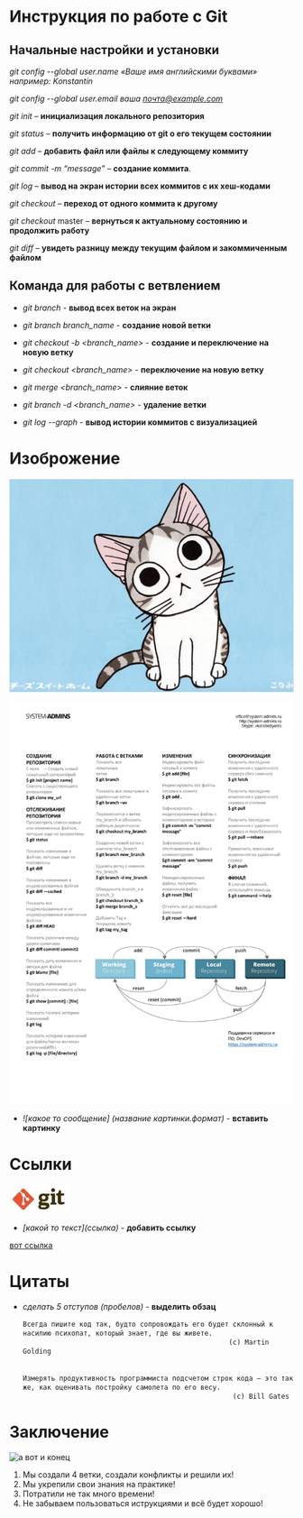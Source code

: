# Инструкция по работе с Git


## Начальные настройки и установки

*git config --global user.name «Ваше имя английскими буквами»  например: Konstantin*

*git config --global user.email ваша почта@example.com*

*git init* – **инициализация локального репозитория**

*git status* – **получить информацию от git о его текущем состоянии**

*git add* – **добавить файл или файлы к следующему коммиту**

*git commit -m “message”* – **создание коммита**.

*git log* – **вывод на экран истории всех коммитов с их хеш-кодами**

*git checkout* – **переход от одного коммита к другому**

*git checkout* master – **вернуться к актуальному состоянию и продолжить работу**

*git diff* – **увидеть разницу между текущим файлом и закоммиченным файлом**


## Команда для работы с ветвлением

* *git branch* - **вывод всех веток на экран**

* *git branch branch_name* - **создание новой ветки**

* *git checkout -b <branch_name>* - **создание и переключение на новую ветку**

* *git checkout <branch_name>* - **переключение на новую ветку**

* *git merge <branch_name>* - **слияние веток**

* *git branch -d <branch_name>* - **удаление ветки**

* *git log --graph* - **вывод истории коммитов с визуализацией**

# Изоброжение 

![тоже котик](cat.jpg)

![git](git.jpg)

* *![какое то сообщение] (название картинки.формат)* - **вставить картинку**

# Ссылки

![картинка](git1.jpg)

* *\[какой то текст](ссылка)* - **добавить ссылку**

[вот ссылка](https://www.atlassian.com/ru/git/tutorials/what-is-git)

# Цитаты

* *сделать 5 отступов (пробелов)* - **выделить обзац**

      Всегда пишите код так, будто сопровождать его будет склонный к насилию психопат, который знает, где вы живете.
                                                         (c) Martin Golding


      Измерять продуктивность программиста подсчетом строк кода — это так же, как оценивать постройку самолета по его весу.
                                                          (c) Bill Gates

# Заключение 

![а вот и конец](end.png)

1. Мы создали 4 ветки, создали конфликты и решили их!
2. Мы укрепили свои знания на практике!
3. Потратили не так много времени!
4. Не забываем пользоваться иструкциями и всё будет хорошо!
